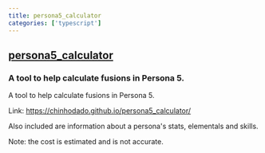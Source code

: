 ```yaml
---
title: persona5_calculator
categories: ['typescript']
---
```

## [persona5_calculator](https://github.com/chinhodado/persona5_calculator)

### A tool to help calculate fusions in Persona 5.


A tool to help calculate fusions in Persona 5.

Link: https://chinhodado.github.io/persona5_calculator/

Also included are information about a persona's stats, elementals and skills.

Note: the cost is estimated and is not accurate.

